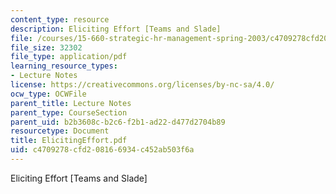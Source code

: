 ```yaml
---
content_type: resource
description: Eliciting Effort [Teams and Slade]
file: /courses/15-660-strategic-hr-management-spring-2003/c4709278cfd208166934c452ab503f6a_ElicitingEffort.pdf
file_size: 32302
file_type: application/pdf
learning_resource_types:
- Lecture Notes
license: https://creativecommons.org/licenses/by-nc-sa/4.0/
ocw_type: OCWFile
parent_title: Lecture Notes
parent_type: CourseSection
parent_uid: b2b3608c-b2c6-f2b1-ad22-d477d2704b89
resourcetype: Document
title: ElicitingEffort.pdf
uid: c4709278-cfd2-0816-6934-c452ab503f6a
---
```

Eliciting Effort [Teams and Slade]